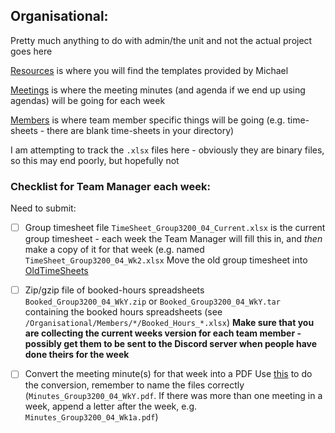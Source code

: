 ## Organisational:
Pretty much anything to do with admin/the unit and not the actual project goes here

[Resources](/Organisational/Resources) is where you will find the templates provided by Michael

[Meetings](/Organisational/Meetings) is where the meeting minutes (and agenda if we end up using agendas) will be going for each week

[Members](/Organisational/Members) is where team member specific things will be going (e.g. time-sheets - there are blank time-sheets in your directory)

I am attempting to track the `.xlsx` files here - obviously they are binary files, so this may end poorly, but hopefully not

### Checklist for Team Manager each week:
Need to submit:

- [ ] Group timesheet file
  `TimeSheet_Group3200_04_Current.xlsx` is the current group timesheet - each week the Team Manager will fill this in, and *then* make a copy of it for that week (e.g. named `TimeSheet_Group3200_04_Wk2.xlsx`
  Move the old group timesheet into [OldTimeSheets](~/Organisational/OldTimeSheets)

- [ ] Zip/gzip file of booked-hours spreadsheets `Booked_Group3200_04_WkY.zip` or `Booked_Group3200_04_WkY.tar` containing the booked hours spreadsheets (see `/Organisational/Members/*/Booked_Hours_*.xlsx`)
  **Make sure that you are collecting the current weeks version for each team member - possibly get them to be sent to the Discord server when people have done theirs for the week**

- [ ] Convert the meeting minute(s) for that week into a PDF
  Use [this](https://www.vertopal.com/en/convert/md-gfm-to-pdf) to do the conversion, remember to name the files correctly (`Minutes_Group3200_04_WkY.pdf`. If there was more than one meeting in a week, append a letter after the week, e.g. `Minutes_Group3200_04_Wk1a.pdf`)
